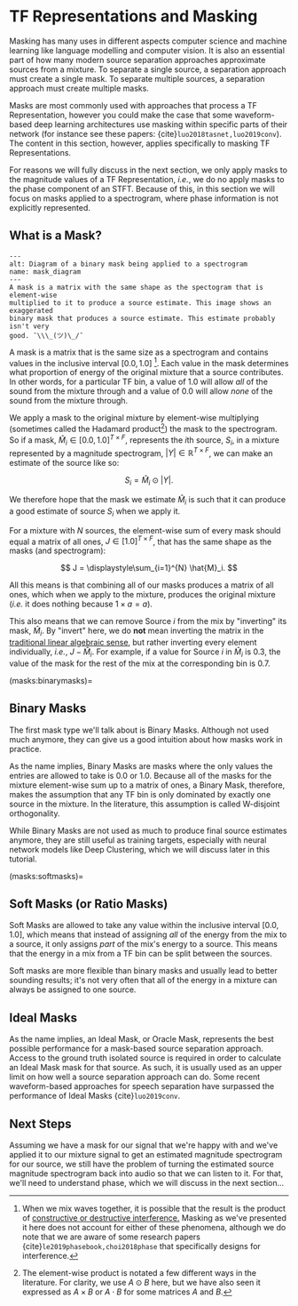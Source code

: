 TF Representations and Masking
==============================


Masking has many uses in different aspects computer science and machine
learning like language modelling and computer vision. It is also an essential
part of how many modern source separation approaches
approximate sources from a mixture. To separate a single source, a separation
approach must create a single mask. To separate multiple sources, a separation
approach must create multiple masks.

Masks are most commonly used with approaches
that process a TF Representation, however you could make the case that
some waveform-based deep learning architectures use masking within specific parts
of their network (for instance see these papers: {cite}`luo2018tasnet,luo2019conv`).
The content in this section, however, applies specifically to masking
TF Representations.

For reasons we will fully discuss in the next section, we only apply masks to the
magnitude values of a TF Representation, _i.e._, we do no apply masks to
the phase component of an STFT.
Because of this, in this section we will focus on masks applied to a spectrogram,
where phase information is not explicitly represented.

## What is a Mask?

```{figure} ../images/basics/mask_diagram.png
---
alt: Diagram of a binary mask being applied to a spectrogram
name: mask_diagram
---
A mask is a matrix with the same shape as the spectogram that is element-wise
multiplied to it to produce a source estimate. This image shows an exaggerated
binary mask that produces a source estimate. This estimate probably isn't very
good. ¯\\\_(ツ)\_/¯
```

A mask is a matrix that is the same size as a spectrogram and contains
values in the inclusive interval $[0.0, 1.0]$ [^fn1]. Each value in the mask determines
what proportion of energy of the original mixture that a source contributes. In
other words, for a particular TF bin, a value of $1.0$ will allow _all_ of
the sound from the mixture through and a value of $0.0$ will allow _none_ of the sound
from the mixture through.

We apply a mask to the original mixture by element-wise multiplying (sometimes
called the Hadamard product[^fn2]) the mask to the spectrogram. So if a mask,
$\hat{M}_i \in [0.0, 1.0]^{T \times F}$,
represents the $i$th source, $S_i$, in a mixture represented by a magnitude spectrogram, 
$|Y| \in \mathbb{R}^{T \times F}$,
we can make an estimate of the source like so:

$$
S_i = \hat{M}_i \odot |Y|.
$$

We therefore hope that the mask we estimate $\hat{M}_i$ is such that it can produce
a good estimate of source $S_i$ when we apply it.

For a mixture with $N$ sources, the element-wise sum of every mask should equal
a matrix of all ones, $J \in [1.0]^{T \times F}$, that has the same shape as the
masks (and spectrogram):

$$
J = \displaystyle\sum_{i=1}^{N} \hat{M}_i.
$$

All this means is that combining all of our masks produces a matrix of all ones,
which when we apply to the mixture, produces the original mixture (_i.e._ it does
nothing because $1 \times a = a$).

This also means that we can remove Source $i$ from the mix by "inverting" its mask,
$\hat{M}_i$. By "invert" here, we do **not** mean inverting the matrix in the 
[traditional linear algebraic sense](https://en.wikipedia.org/wiki/Invertible_matrix), 
but rather inverting every element individually, _i.e._, $J - \hat{M}_i$.
For example, if a value for Source $i$ in $\hat{M}_i$ is $0.3$, the value of the
mask for the rest of the mix at the corresponding bin is $0.7$.


(masks:binarymasks)=
## Binary Masks

The first mask type we'll talk about is Binary Masks. Although not used much anymore,
they can give us a good intuition about how masks work in practice.

As the name implies, Binary Masks are masks where the only values the entries are 
allowed to take is $0.0$ or $1.0$.
Because all of the masks for the mixture element-wise sum up to a matrix of ones,
a Binary Mask, therefore, makes the assumption
that any TF bin is only dominated by exactly one source in the mixture.
In the literature, this assumption is called W-disjoint orthogonality.

While Binary Masks are not used as much to produce final source estimates anymore,
they are still useful as training targets, especially with neural network models like
Deep Clustering, which we will discuss later in this tutorial.



(masks:softmasks)=
## Soft Masks (or Ratio Masks)

Soft Masks are allowed to take any value within the inclusive interval $[0.0, 1.0]$,
which means that instead of assigning _all_ of the energy from the mix to a
source, it only assigns _part_ of the mix's energy to a source. This means that
the energy in a mix from a TF bin can be split between the sources.

Soft masks are more flexible than binary masks and usually lead to better
sounding results; it's not very
often that all of the energy in a mixture can always be assigned
to one source.


## Ideal Masks

As the name implies, an Ideal Mask, or Oracle Mask, represents the best possible
performance for a mask-based source separation approach.
Access to the ground truth isolated source is required in order to calculate
an Ideal Mask mask for that source. As such, it is usually used as an upper limit
on how well a source separation approach can do. Some recent waveform-based approaches
for speech separation have surpassed the performance of Ideal Masks {cite}`luo2019conv`.



## Next Steps

Assuming we have a mask for our signal that we're happy with and we've applied 
it to our mixture signal to get an estimated magnitude spectrogram for our source,
we still have the problem of turning the estimated source magnitude spectrogram
back into audio so that we can listen to it. For that, we'll need to understand
phase, which we will discuss in the next section...




[^fn1]: When we mix waves together, it is possible that the result is the product of
  <a href="https://en.wikipedia.org/wiki/Wave_interference">constructive or destructive interference.</a>
  Masking as we've presented it here does not account for either of these phenomena,
  although we do note that we are aware of some research papers {cite}`le2019phasebook,choi2018phase`
  that specifically designs for interference.
  
[^fn2]: The element-wise product is notated a few different ways in the literature. For
  clarity, we use $A \odot B$ here, but we have also seen it expressed as $A \times B$
  or $A \cdot B$ for some matrices $A$ and $B$.